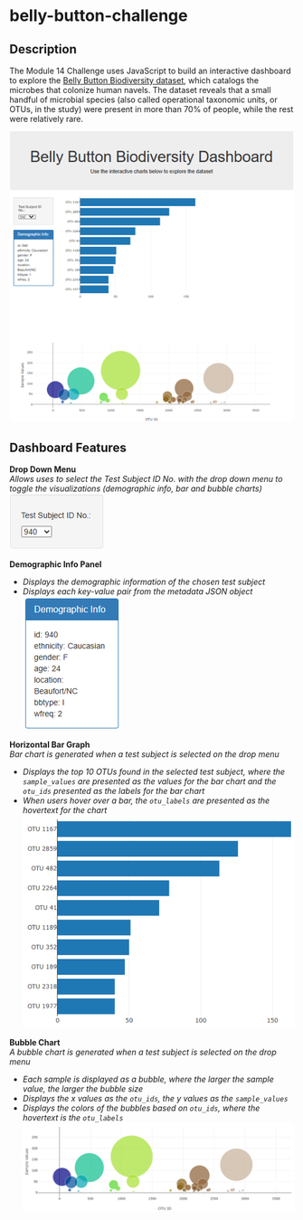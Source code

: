 # belly-button-challenge

## Description
The Module 14 Challenge uses JavaScript to build an interactive dashboard to explore the [Belly Button Biodiversity dataset](http://robdunnlab.com/projects/belly-button-biodiversity/), which catalogs the microbes that colonize human navels. The dataset reveals that a small handful of microbial species (also called operational taxonomic units, or OTUs, in the study) were present in more than 70% of people, while the rest were relatively rare.<br>

![image](https://github.com/RachaelCaldwell/belly-button-challenge/blob/main/images/dashboard.png)

## Dashboard Features

**Drop Down Menu**<br>
*Allows uses to select the Test Subject ID No. with the drop down menu to toggle the visualizations (demographic info, bar and bubble charts)* <br>
![image](https://github.com/RachaelCaldwell/belly-button-challenge/blob/main/images/dropdown.png)

**Demographic Info Panel**<br>
* *Displays the demographic information of the chosen test subject*<br>
* *Displays each key-value pair from the metadata JSON object*<br>
![image](https://github.com/RachaelCaldwell/belly-button-challenge/blob/main/images/demo_info.png)

**Horizontal Bar Graph**<br>
*Bar chart is generated when a test subject is selected on the drop menu*<br>
* *Displays the top 10 OTUs found in the selected test subject, where the `sample_values` are presented as the values for the bar chart and the `otu_ids` presented as the labels for the bar chart*<br>
* *When users hover over a bar, the `otu_labels` are presented as the hovertext for the chart*<br>
![image](https://github.com/RachaelCaldwell/belly-button-challenge/blob/main/images/bar_chart.png)

**Bubble Chart**<br>
*A bubble chart is generated when a test subject is selected on the drop menu*<br>
* *Each sample is displayed as a bubble, where the larger the sample value, the larger the bubble size*<br>
* *Displays the x values as the `otu_ids`, the y values as the `sample_values`*<br>
* *Displays the colors of the bubbles based on `otu_ids`, where the hovertext is the `otu_labels`*<br>
![image](https://github.com/RachaelCaldwell/belly-button-challenge/blob/main/images/bubble_chart.png)
